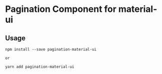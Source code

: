 # Pagination Component for material-ui

## Usage
```
npm install --save pagination-material-ui

or

yarn add pagination-material-ui
```
